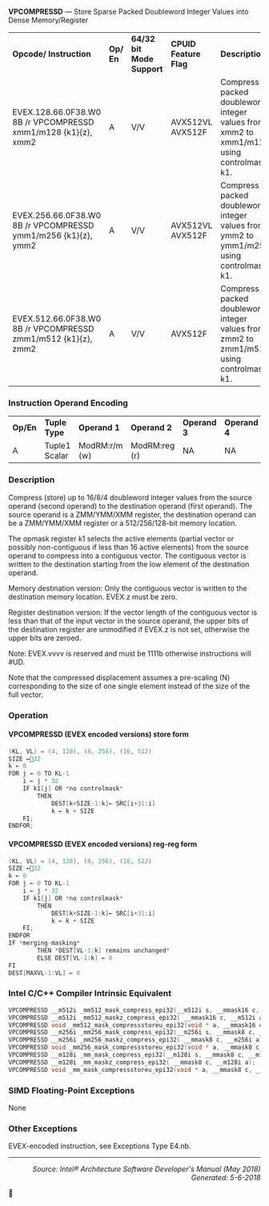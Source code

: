 <b>VPCOMPRESSD</b> — Store Sparse Packed Doubleword Integer Values into Dense Memory/Register
<table>
	<tr>
		<td><b>Opcode/ Instruction</b></td>
		<td><b>Op/ En</b></td>
		<td><b>64/32 bit Mode Support</b></td>
		<td><b>CPUID Feature Flag</b></td>
		<td><b>Description</b></td>
	</tr>
	<tr>
		<td>EVEX.128.66.0F38.W0 8B /r VPCOMPRESSD xmm1/m128 {k1}{z}, xmm2</td>
		<td>A</td>
		<td>V/V</td>
		<td>AVX512VL AVX512F</td>
		<td>Compress packed doubleword integer values from xmm2 to xmm1/m128 using controlmask k1.</td>
	</tr>
	<tr>
		<td>EVEX.256.66.0F38.W0 8B /r VPCOMPRESSD ymm1/m256 {k1}{z}, ymm2</td>
		<td>A</td>
		<td>V/V</td>
		<td>AVX512VL AVX512F</td>
		<td>Compress packed doubleword integer values from ymm2 to ymm1/m256 using controlmask k1.</td>
	</tr>
	<tr>
		<td>EVEX.512.66.0F38.W0 8B /r VPCOMPRESSD zmm1/m512 {k1}{z}, zmm2</td>
		<td>A</td>
		<td>V/V</td>
		<td>AVX512F</td>
		<td>Compress packed doubleword integer values from zmm2 to zmm1/m512 using controlmask k1.</td>
	</tr>
</table>


### Instruction Operand Encoding
<table>
	<tr>
		<td><b>Op/En</b></td>
		<td><b>Tuple Type</b></td>
		<td><b>Operand 1</b></td>
		<td><b>Operand 2</b></td>
		<td><b>Operand 3</b></td>
		<td><b>Operand 4</b></td>
	</tr>
	<tr>
		<td>A</td>
		<td>Tuple1 Scalar</td>
		<td>ModRM:r/m (w)</td>
		<td>ModRM:reg (r)</td>
		<td>NA</td>
		<td>NA</td>
	</tr>
</table>


### Description
Compress (store) up to 16/8/4 doubleword integer values from the source operand (second operand) to the destination
 operand (first operand). The source operand is a ZMM/YMM/XMM register, the destination operand can be a
ZMM/YMM/XMM register or a 512/256/128-bit memory location.

The opmask register k1 selects the active elements (partial vector or possibly non-contiguous if less than 16 active
elements) from the source operand to compress into a contiguous vector. The contiguous vector is written to the
destination starting from the low element of the destination operand.

Memory destination version: Only the contiguous vector is written to the destination memory location. EVEX.z
must be zero.

Register destination version: If the vector length of the contiguous vector is less than that of the input vector in the
source operand, the upper bits of the destination register are unmodified if EVEX.z is not set, otherwise the upper
bits are zeroed.

Note: EVEX.vvvv is reserved and must be 1111b otherwise instructions will \#UD.

Note that the compressed displacement assumes a pre-scaling (N) corresponding to the size of one single element
instead of the size of the full vector.

### Operation


#### VPCOMPRESSD (EVEX encoded versions) store form
```java
(KL, VL) = (4, 128), (8, 256), (16, 512)
SIZE ←32
k ← 0
FOR j ← 0 TO KL-1
    i ← j * 32
    IF k1[j] OR *no controlmask*
        THEN 
            DEST[k+SIZE-1:k]← SRC[i+31:i]
            k ← k + SIZE 
    FI;
ENDFOR;
```
#### VPCOMPRESSD (EVEX encoded versions) reg-reg form
```java
(KL, VL) = (4, 128), (8, 256), (16, 512)
SIZE ←32
k ← 0
FOR j ← 0 TO KL-1
    i ← j * 32
    IF k1[j] OR *no controlmask*
        THEN 
            DEST[k+SIZE-1:k]← SRC[i+31:i]
            k ← k + SIZE
    FI;
ENDFOR
IF *merging-masking* 
        THEN *DEST[VL-1:k] remains unchanged*
        ELSE DEST[VL-1:k] ← 0
FI
DEST[MAXVL-1:VL] ← 0
```
### Intel C/C++ Compiler Intrinsic Equivalent
```c
VPCOMPRESSD __m512i _mm512_mask_compress_epi32(__m512i s, __mmask16 c, __m512i a);
VPCOMPRESSD __m512i _mm512_maskz_compress_epi32( __mmask16 c, __m512i a);
VPCOMPRESSD void _mm512_mask_compressstoreu_epi32(void * a, __mmask16 c, __m512i s);
VPCOMPRESSD __m256i _mm256_mask_compress_epi32(__m256i s, __mmask8 c, __m256i a);
VPCOMPRESSD __m256i _mm256_maskz_compress_epi32( __mmask8 c, __m256i a);
VPCOMPRESSD void _mm256_mask_compressstoreu_epi32(void * a, __mmask8 c, __m256i s);
VPCOMPRESSD __m128i _mm_mask_compress_epi32(__m128i s, __mmask8 c, __m128i a);
VPCOMPRESSD __m128i _mm_maskz_compress_epi32( __mmask8 c, __m128i a);
VPCOMPRESSD void _mm_mask_compressstoreu_epi32(void * a, __mmask8 c, __m128i s);
```
### SIMD Floating-Point Exceptions
None

### Other Exceptions

EVEX-encoded instruction, see Exceptions Type E4.nb.

 --- 
<p align="right"><i>Source: Intel® Architecture Software Developer's Manual (May 2018)<br>Generated: 5-6-2018</i></p>
